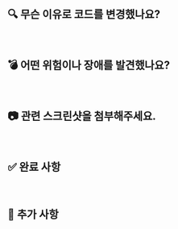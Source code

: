 ## 🔍 무슨 이유로 코드를 변경했나요?

<br>

## 💣 어떤 위험이나 장애를 발견했나요?

<br>

## 📷 관련 스크린샷을 첨부해주세요.

<br>

## ✅ 완료 사항

<br>

## 💬 추가 사항
